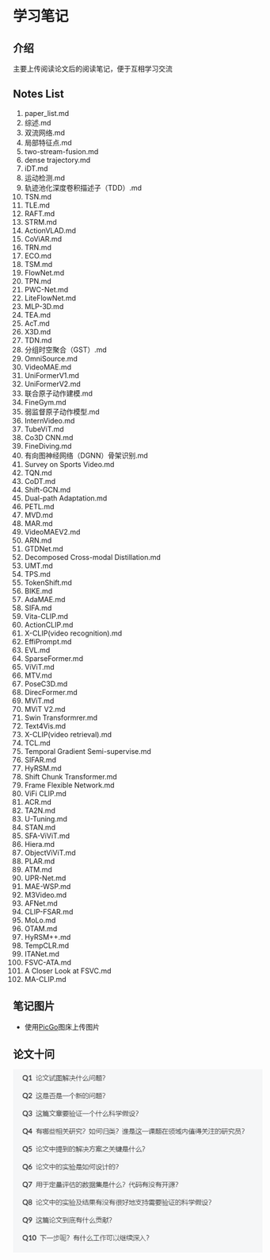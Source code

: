 # 学习笔记

## 介绍

主要上传阅读论文后的阅读笔记，便于互相学习交流

## Notes List

1. paper_list.md
2. 综述.md
3. 双流网络.md
4. 局部特征点.md
5. two-stream-fusion.md
6. dense trajectory.md
7. iDT.md
8. 运动检测.md
9. 轨迹池化深度卷积描述子（TDD）.md
10. TSN.md
11. TLE.md
12. RAFT.md
13. STRM.md
14. ActionVLAD.md
15. CoViAR.md
16. TRN.md
17. ECO.md
18. TSM.md
19. FlowNet.md
20. TPN.md
21. PWC-Net.md
22. LiteFlowNet.md
23. MLP-3D.md
24. TEA.md
25. AcT.md
26. X3D.md
27. TDN.md
28. 分组时空聚合（GST）.md
29. OmniSource.md
30. VideoMAE.md
31. UniFormerV1.md
32. UniFormerV2.md
33. 联合原子动作建模.md
34. FineGym.md
35. 弱监督原子动作模型.md
36. InternVideo.md
37. TubeViT.md
38. Co3D CNN.md
39. FineDiving.md
40. 有向图神经网络（DGNN）骨架识别.md
41. Survey on Sports Video.md
42. TQN.md
43. CoDT.md
44. Shift-GCN.md
45. Dual-path Adaptation.md
46. PETL.md
47. MVD.md
48. MAR.md
49. VideoMAEV2.md
50. ARN.md
51. GTDNet.md
52. Decomposed Cross-modal Distillation.md
53. UMT.md
54. TPS.md
55. TokenShift.md
56. BIKE.md
57. AdaMAE.md
58. SIFA.md
59. Vita-CLIP.md
60. ActionCLIP.md
61. X-CLIP(video recognition).md
62. EffiPrompt.md
63. EVL.md
64. SparseFormer.md
65. ViViT.md
66. MTV.md
67. PoseC3D.md
68. DirecFormer.md
69. MViT.md
70. MViT V2.md
71. Swin Transformrer.md
72. Text4Vis.md
73. X-CLIP(video retrieval).md
74. TCL.md
75. Temporal Gradient Semi-supervise.md
76. SIFAR.md
77. HyRSM.md
78. Shift Chunk Transformer.md
79. Frame Flexible Network.md
80. ViFi CLIP.md
81. ACR.md
82. TA2N.md
83. U-Tuning.md
84. STAN.md
85. SFA-ViViT.md
86. Hiera.md
87. ObjectViViT.md
88. PLAR.md
89. ATM.md
90. UPR-Net.md
91. MAE-WSP.md
92. M3Video.md
93. AFNet.md
94. CLIP-FSAR.md
95. MoLo.md
96. OTAM.md
97. HyRSM++.md
98. TempCLR.md
99. ITANet.md
100. FSVC-ATA.md
101. A Closer Look at FSVC.md
102. MA-CLIP.md

## 笔记图片

- 使用[PicGo](https://picgo.github.io/PicGo-Doc/zh/guide/)图床上传图片

## 论文十问

![13](images/13.png)
